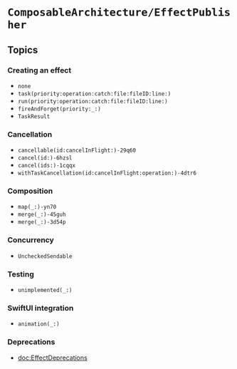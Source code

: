 # ``ComposableArchitecture/EffectPublisher``

## Topics

### Creating an effect

- ``none``
- ``task(priority:operation:catch:file:fileID:line:)``
- ``run(priority:operation:catch:file:fileID:line:)``
- ``fireAndForget(priority:_:)``
- ``TaskResult``

### Cancellation

- ``cancellable(id:cancelInFlight:)-29q60``
- ``cancel(id:)-6hzsl``
- ``cancel(ids:)-1cqqx``
- ``withTaskCancellation(id:cancelInFlight:operation:)-4dtr6``

### Composition

- ``map(_:)-yn70``
- ``merge(_:)-45guh``
- ``merge(_:)-3d54p``

### Concurrency

- ``UncheckedSendable``

### Testing

- ``unimplemented(_:)``

### SwiftUI integration

- ``animation(_:)``

### Deprecations

- <doc:EffectDeprecations>
